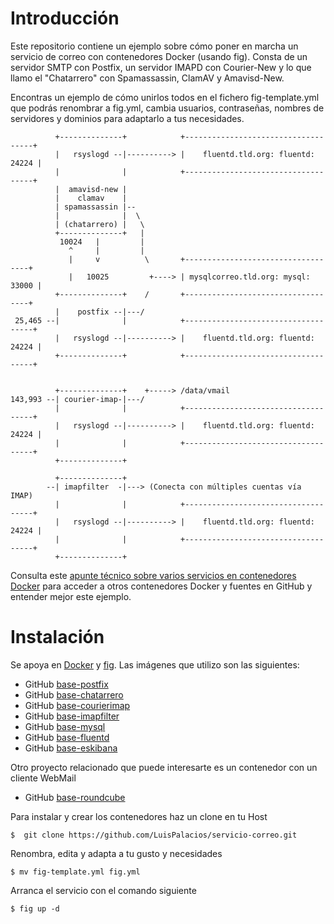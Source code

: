 # Introducción


Este repositorio contiene un ejemplo sobre cómo poner en marcha un servicio de correo con contenedores Docker (usando fig). Consta de un servidor SMTP con Postfix, un servidor IMAPD con Courier-New y lo que llamo el "Chatarrero" con  Spamassassin, ClamAV y Amavisd-New. 

Encontras un ejemplo de cómo unirlos todos en el fichero fig-template.yml que podrás renombrar a fig.yml, cambia usuarios, contraseñas, nombres de servidores y dominios para adaptarlo a tus necesidades. 
  

              +--------------+            +------------------------------------+
              |   rsyslogd --|----------> |    fluentd.tld.org: fluentd: 24224 |
              |              |            +------------------------------------+
              |  amavisd-new | 
              |    clamav    | 
              | spamassassin |-- 
              |              |  \
              | (chatarrero) |   \
              +--------------+   |
               10024   |         |
                 ^     |         |
                 |     v          \       +-----------------------------------+                   
                 |   10025         +----> | mysqlcorreo.tld.org: mysql: 33000 |
              +--------------+    /       +-----------------------------------+
              |    postfix --|---/
     25,465 --|              |            +------------------------------------+
              |   rsyslogd --|----------> |    fluentd.tld.org: fluentd: 24224 |
              +--------------+            +------------------------------------+
 
 
              +--------------+    +-----> /data/vmail
    143,993 --| courier-imap-|---/
              |              |            +------------------------------------+
              |   rsyslogd --|----------> |    fluentd.tld.org: fluentd: 24224 |
              |              |            +------------------------------------+
              +--------------+
 
              +--------------+ 
            --| imapfilter  -|---> (Conecta con múltiples cuentas vía IMAP)
              |              |            +------------------------------------+
              |   rsyslogd --|----------> |    fluentd.tld.org: fluentd: 24224 |
              |              |            +------------------------------------+
              +--------------+

Consulta este [apunte técnico sobre varios servicios en contenedores Docker](http://www.luispa.com/?p=172) para acceder a otros contenedores Docker y fuentes en GitHub y entender mejor este ejemplo.


# Instalación

Se apoya en [Docker](https://www.docker.com/) y [fig](http://www.fig.sh/index.html). Las imágenes que utilizo son las siguientes:

* GitHub [base-postfix](https://github.com/LuisPalacios/base-postfix)
* GitHub [base-chatarrero](https://github.com/LuisPalacios/base-chatarrero)
* GitHub [base-courierimap](https://github.com/LuisPalacios/base-courierimap)
* GitHub [base-imapfilter](https://github.com/LuisPalacios/base-imapfilter)
* GitHub [base-mysql](https://github.com/LuisPalacios/base-mysql)
* GitHub [base-fluentd](https://github.com/LuisPalacios/base-fluentd)
* GitHub [base-eskibana](https://github.com/LuisPalacios/base-eskibana)

Otro proyecto relacionado que puede interesarte es un contenedor con un cliente WebMail

* GitHub [base-roundcube](https://github.com/LuisPalacios/base-roundcube)


Para instalar y crear los contenedores haz un clone en tu Host

    $  git clone https://github.com/LuisPalacios/servicio-correo.git

Renombra, edita y adapta a tu gusto y necesidades 

    $ mv fig-template.yml fig.yml

Arranca el servicio con el comando siguiente

    $ fig up -d

